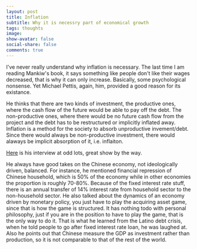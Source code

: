 ```yaml
---
layout: post
title: Inflation
subtitle: Why it is necessry part of economical growth
tags: thoughts
image:
show-avatar: false
social-share: false
comments: true
---
```

I've never really understand why inflation is necessary. The last time I am reading Mankiw's book, it says something like people don't like their wages decreased, that is why it can only increase. Basically, some psychological nonsense. Yet Michael Pettis, again, him, provided a good reason for its existance.

He thinks that there are two kinds of investment, the productive ones, where the cash flow of the future would be able to pay off the debt. The non-productive ones, where there would be no future cash flow from the project and the debt has to be restructured or implicitly inflated away. Inflation is a method for the society to absorb unproductive invement/debt. Since there would always be non-productive investment, there would alaways be implicit absorption of it, i.e. inflaiton.

[Here](https://www.bloomberg.com/news/articles/2021-03-11/michael-pettis-on-persistent-imbalances-in-post-pandemic-china) is his interview at odd lots, great show by the way.

He always have good takes on the Chinese economy, not ideologically driven, balanced. For instance, he mentioned financial repression of Chinese household, which is 50% of the economy while in other economies the proportion is roughly 70-80%. Because of the fixed interest rate stuff, there is an annual transfer of 14% interest rate from household sector to the non-household sector. He also talked about the dynamics of an economy driven by monetary policy, you just have to play the acquiring asset game, since that is how the game is structured. It has nothing todo with personal philosophy, just if you are in the position to have to play the game, that is the only way to do it. That is what he learned from the Latino debt crisis, when he told people to go after fixed interest rate loan, he was laughed at. Also he points out that Chinese measure the GDP as investment rather than production, so it is not comparable to that of the rest of the world.
